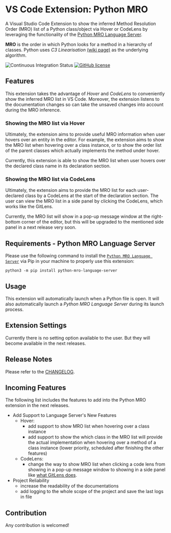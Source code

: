 # VS Code Extension: Python MRO

A Visual Studio Code Extension to show the inferred Method Resolution Order (MRO) list of a Python class/object via Hover or CodeLens by leveraging the functionality of the [Python MRO Language Server](https://github.com/mosckital/python-mro-language-server).

**MRO** is the order in which Python looks for a method in a hierarchy of classes. Python uses *C3 Linearisation* [(wiki page)](https://en.wikipedia.org/wiki/C3_linearization) as the underlying algorithm.

![Continuous Integration Status](https://github.com/mosckital/vscode_python_mro/workflows/Continuous%20Integration/badge.svg)
[![GitHub license](https://img.shields.io/github/license/mosckital/vscode_python_mro.svg)](https://github.com/mosckital/vscode_python_mro/blob/master/LICENSE)

## Features

This extension takes the advantage of *Hover* and *CodeLens* to conveniently show the inferred MRO list in VS Code. Moreover, the extension listens to the documentation changes so can take the unsaved changes into account during the MRO inference.

### Showing the MRO list via Hover

Ultimately, the extension aims to provide useful MRO information when user hovers over an entity in the editor. For example, the extension aims to show the MRO list when hovering over a class instance, or to show the order list of the parent classes which actually implements the method under hover.

Currently, this extension is able to show the MRO list when user hovers over the declared class name in its declaration section.

### Showing the MRO list via CodeLens

Ultimately, the extension aims to provide the MRO list for each user-declared class by a CodeLens at the start of the declaration section. The user can view the MRO list in a side panel by clicking the CodeLens, which works like the GitLens.

Currently, the MRO list will show in a pop-up message window at the right-bottom corner of the editor, but this will be upgraded to the mentioned side panel in a next release very soon.

## Requirements - Python MRO Language Server

Please use the following command to install the [`Python MRO Language Server`](https://github.com/mosckital/python-mro-language-server) via Pip in your machine to properly use this extension:

```shell
python3 -m pip install python-mro-language-server
```

## Usage

This extension will automatically launch when a Python file is open. It will also automatically launch a *Python MRO Language Server* during its launch process.

## Extension Settings

Currently there is no setting option available to the user. But they will become available in the next releases.

## Release Notes

Please refer to the [CHANGELOG](./CHANGELOG.md).

## Incoming Features

The following list includes the features to add into the Python MRO extension in the next releases.

* Add Support to Language Server's New Features
  * Hover:
    * add support to show MRO list when hovering over a class instance
    * add support to show the which class in the MRO list will provide the actual implementation when hovering over a method of a class instance (lower priority, scheduled after finishing the other features)
  * CodeLens:
    * change the way to show MRO list when clicking a code lens from showing in a pop-up message window to showing in a side panel like [what GitLens does](https://github.com/eamodio/vscode-gitlens#git-code-lens-).
* Project Reliability
  * increase the readability of the documentations
  * add logging to the whole scope of the project and save the last logs in file

## Contribution

Any contribution is welcomed!
